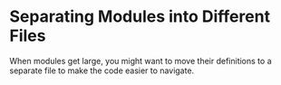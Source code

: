 # Separating Modules into Different Files

When modules get large, you might want to move their definitions to a separate file to make the code easier to navigate.

